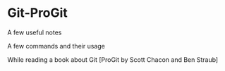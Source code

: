 # Git-ProGit

A few useful notes 

A few commands and their usage

While reading a book about Git [ProGit by Scott Chacon and Ben Straub]

